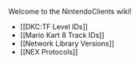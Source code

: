 Welcome to the NintendoClients wiki!
* [[DKC:TF Level IDs]]
* [[Mario Kart 8 Track IDs]]
* [[Network Library Versions]]
* [[NEX Protocols]]
